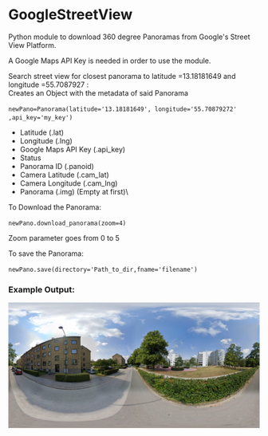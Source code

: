 # GoogleStreetView

Python module to download 360 degree Panoramas from Google's Street View Platform.

A Google Maps API Key is needed in order to use the module.


Search street view for closest panorama to latitude =13.18181649  and longitude =55.7087927  : \
Creates an Object with the metadata of said Panorama


`` newPano=Panorama(latitude='13.18181649', longitude='55.70879272' ,api_key='my_key') ``

- Latitude (.lat)
- Longitude (.lng)
- Google Maps API Key (.api_key)
- Status
- Panorama ID (.panoid)
- Camera Latitude (.cam_lat)
- Camera Longitude (.cam_lng)
- Panorama (.img) (Empty at first)\


To Download the Panorama:

`` newPano.download_panorama(zoom=4) ``

Zoom parameter goes from 0 to 5

To save the Panorama:

`` newPano.save(directory='Path_to_dir,fname='filename') ``

### Example Output:
![test panorama](https://github.com/Georspai/GoogleStreetView/blob/main/img/pano_test.jpg)
